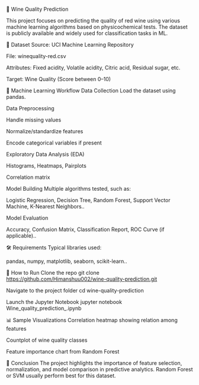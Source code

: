 

🍷 Wine Quality Prediction

This project focuses on predicting the quality of red wine using various machine learning algorithms based on physicochemical tests. The dataset is publicly available and widely used for classification tasks in ML.


📁 Dataset
Source: UCI Machine Learning Repository


File: winequality-red.csv


Attributes: Fixed acidity, Volatile acidity, Citric acid, Residual sugar, etc.


Target: Wine Quality (Score between 0–10)



🧠 Machine Learning Workflow
Data Collection
Load the dataset using pandas.

Data Preprocessing

Handle missing values

Normalize/standardize features

Encode categorical variables if present


Exploratory Data Analysis (EDA)

Histograms, Heatmaps, Pairplots

Correlation matrix


Model Building
Multiple algorithms tested, such as:

Logistic Regression,
Decision Tree,
Random Forest,
Support Vector Machine,
K-Nearest Neighbors..


Model Evaluation

Accuracy,
Confusion Matrix,
Classification Report,
ROC Curve (if applicable)..


🛠️ Requirements
Typical libraries used:

pandas,
numpy,
matplotlib,
seaborn,
scikit-learn..


🚀 How to Run
Clone the repo
git clone https://github.com/Himanshuu002/wine-quality-prediction.git


Navigate to the project folder
cd wine-quality-prediction


Launch the Jupyter Notebook
jupyter notebook Wine_quality_prediction_.ipynb


📊 Sample Visualizations
Correlation heatmap showing relation among features


Countplot of wine quality classes


Feature importance chart from Random Forest

📌 Conclusion
The project highlights the importance of feature selection, normalization, and model comparison in predictive analytics. Random Forest or SVM usually perform best for this dataset.
